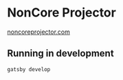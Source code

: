 # NonCore Projector

[noncoreprojector.com](http://www.noncoreprojector.com)

## Running in development
`gatsby develop`
